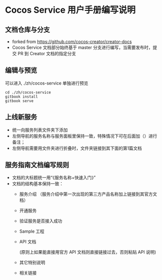 # Cocos Service 用户手册编写说明

## 文档仓库与分支

* forked from https://github.com/cocos-creator/creator-docs
* Cocos Service 文档部分始终基于 master 分支进行编写，当需要发布时，提交 PR 到 Creator 文档的指定分支

## 编辑与预览

可以进入 ./zh/cocos-service 单独进行预览

```
cd ./zh/cocos-service
gitbook install
gitbook serve
```

## 上线新服务
* 统一向服务列表文件夹下添加
* 左侧导航的服务名称与服务面板里保持一致，特殊情况下可在后面加（）进行备注；
* 左侧导航需要用文件夹进行折叠时，文件夹链接到其下面的第1篇文档

## 服务指南文档编写规则
* 文档的大标题统一用“《服务名称+快速入门》”
* 文档的结构基本保持一致：
    * 服务介绍
    （服务介绍中第一次出现的第三方产品名称加上链接到其官方文档）
    * 开通服务
    * 验证服务是否接入成功
    * Sample 工程
    * API 文档
    
        (原则上如果能直接用官方 API 文档则直接链接过去，否则粘贴 API 说明)
        
    * 其它特别说明
    * 相关链接


